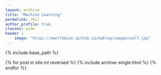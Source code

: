 ```yaml
---
layout: archive
title: "Machine Learning"
permalink: /ml/
author_profile: true
classes: wide
header :
    image: "https://maelfabien.github.io/myblog/images/wolf.jpg"
---
```


{% include base_path %}

{% for post in site.ml reversed %}
  {% include archive-single.html %}
{% endfor %}

